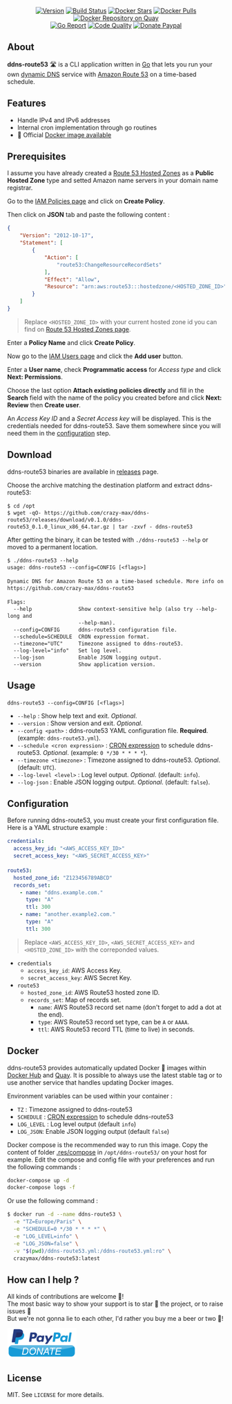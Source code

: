 <p align="center">
  <a href="https://microbadger.com/images/crazymax/ddns-route53"><img src="https://images.microbadger.com/badges/version/crazymax/ddns-route53.svg?style=flat-square" alt="Version"></a>
  <a href="https://travis-ci.com/crazy-max/ddns-route53"><img src="https://img.shields.io/travis/com/crazy-max/ddns-route53/master.svg?style=flat-square" alt="Build Status"></a>
  <a href="https://hub.docker.com/r/crazymax/ddns-route53/"><img src="https://img.shields.io/docker/stars/crazymax/ddns-route53.svg?style=flat-square" alt="Docker Stars"></a>
  <a href="https://hub.docker.com/r/crazymax/ddns-route53/"><img src="https://img.shields.io/docker/pulls/crazymax/ddns-route53.svg?style=flat-square" alt="Docker Pulls"></a>
  <a href="https://quay.io/repository/crazymax/ddns-route53"><img src="https://quay.io/repository/crazymax/ddns-route53/status?style=flat-square" alt="Docker Repository on Quay"></a>
  <br /><a href="https://goreportcard.com/report/github.com/crazy-max/ddns-route53"><img src="https://goreportcard.com/badge/github.com/crazy-max/ddns-route53?style=flat-square" alt="Go Report"></a>
  <a href="https://www.codacy.com/app/crazy-max/ddns-route53"><img src="https://img.shields.io/codacy/grade/93db381dca8b441cb69b45b75f5e10ed.svg?style=flat-square" alt="Code Quality"></a>
  <a href="https://www.paypal.com/cgi-bin/webscr?cmd=_s-xclick&hosted_button_id=KLCPAAPLKWJAG"><img src="https://img.shields.io/badge/donate-paypal-7057ff.svg?style=flat-square" alt="Donate Paypal"></a>
</p>

## About

**ddns-route53** :motorway: is a CLI application written in [Go](https://golang.org/) that lets you run your own [dynamic DNS](https://en.wikipedia.org/wiki/Dynamic_DNS) service with [Amazon Route 53](https://aws.amazon.com/route53/) on a time-based schedule.

## Features

* Handle IPv4 and IPv6 addresses
* Internal cron implementation through go routines
* :whale: Official [Docker image available](#docker)

## Prerequisites

I assume you have already created a [Route 53 Hosted Zones](https://console.aws.amazon.com/route53/home#hosted-zones:) as a **Public Hosted Zone** type and setted Amazon name servers in your domain name registrar.

Go to the [IAM Policies page](https://console.aws.amazon.com/iam/home#/policies) and click on **Create Policy**.

Then click on **JSON** tab and paste the following content :

```json
{
    "Version": "2012-10-17",
    "Statement": [
        {
            "Action": [
                "route53:ChangeResourceRecordSets"
            ],
            "Effect": "Allow",
            "Resource": "arn:aws:route53:::hostedzone/<HOSTED_ZONE_ID>"
        }
    ]
}
```

> Replace `<HOSTED_ZONE_ID>` with your current hosted zone id you can find on [Route 53 Hosted Zones page](https://console.aws.amazon.com/route53/home#hosted-zones:).

Enter a **Policy Name** and click **Create Policy**.

Now go to the [IAM Users page](https://console.aws.amazon.com/iam/home#/users) and click the **Add user** button.

Enter a **User name**, check **Programmatic access** for _Access type_ and click **Next: Permissions**.

Choose the last option **Attach existing policies directly** and fill in the **Search** field with the name of the policy you created before and click **Next: Review** then **Create user**.

An _Access Key ID_ and a _Secret Access key_ will be displayed. This is the credentials needed for ddns-route53. Save them somewhere since you will need them in the [configuration](#configuration) step.

## Download

ddns-route53 binaries are available in [releases](https://github.com/crazy-max/ddns-route53/releases) page.

Choose the archive matching the destination platform and extract ddns-route53:

```
$ cd /opt
$ wget -qO- https://github.com/crazy-max/ddns-route53/releases/download/v0.1.0/ddns-route53_0.1.0_linux_x86_64.tar.gz | tar -zxvf - ddns-route53
```

After getting the binary, it can be tested with `./ddns-route53 --help` or moved to a permanent location.

```
$ ./ddns-route53 --help
usage: ddns-route53 --config=CONFIG [<flags>]

Dynamic DNS for Amazon Route 53‎ on a time-based schedule. More info on
https://github.com/crazy-max/ddns-route53

Flags:
  --help               Show context-sensitive help (also try --help-long and
                       --help-man).
  --config=CONFIG      ddns-route53 configuration file.
  --schedule=SCHEDULE  CRON expression format.
  --timezone="UTC"     Timezone assigned to ddns-route53.
  --log-level="info"   Set log level.
  --log-json           Enable JSON logging output.
  --version            Show application version.
```

## Usage

`ddns-route53 --config=CONFIG [<flags>]`

* `--help` : Show help text and exit. _Optional_.
* `--version` : Show version and exit. _Optional_.
* `--config <path>` : ddns-route53 YAML configuration file. **Required**. (example: `ddns-route53.yml`).
* `--schedule <cron expression>` : [CRON expression](https://godoc.org/github.com/crazy-max/cron#hdr-CRON_Expression_Format) to schedule ddns-route53. _Optional_. (example: `0 */30 * * * *`).
* `--timezone <timezone>` : Timezone assigned to ddns-route53. _Optional_. (default: `UTC`).
* `--log-level <level>` : Log level output. _Optional_. (default: `info`).
* `--log-json` : Enable JSON logging output. _Optional_. (default: `false`).

## Configuration

Before running ddns-route53, you must create your first configuration file. Here is a YAML structure example :

```yml
credentials:
  access_key_id: "<AWS_ACCESS_KEY_ID>"
  secret_access_key: "<AWS_SECRET_ACCESS_KEY>"

route53:
  hosted_zone_id: "Z123456789ABCD"
  records_set:
    - name: "ddns.example.com."
      type: "A"
      ttl: 300
    - name: "another.example2.com."
      type: "A"
      ttl: 300
```

> Replace `<AWS_ACCESS_KEY_ID>`, `<AWS_SECRET_ACCESS_KEY>` and `<HOSTED_ZONE_ID>` with the correponded values.

* `credentials`
  * `access_key_id`: AWS Access Key.
  * `secret_access_key`: AWS Secret Key.
* `route53`
  * `hosted_zone_id`: AWS Route53 hosted zone ID.
  * `records_set`: Map of records set.
    * `name`: AWS Route53 record set name (don't forget to add a dot at the end).
    * `type`: AWS Route53 record set type, can be `A` or `AAAA`.
    * `ttl`: AWS Route53 record TTL (time to live) in seconds.

## Docker

ddns-route53 provides automatically updated Docker :whale: images within [Docker Hub](https://hub.docker.com/u/crazymax/ddns-route53/) and [Quay](https://quay.io/repository/crazymax/ddns-route53). It is possible to always use the latest stable tag or to use another service that handles updating Docker images.

Environment variables can be used within your container :

* `TZ` : Timezone assigned to ddns-route53
* `SCHEDULE` : [CRON expression](https://godoc.org/github.com/crazy-max/cron#hdr-CRON_Expression_Format) to schedule ddns-route53
* `LOG_LEVEL` : Log level output (default `info`)
* `LOG_JSON`: Enable JSON logging output (default `false`)

Docker compose is the recommended way to run this image. Copy the content of folder [.res/compose](.res/compose) in `/opt/ddns-route53/` on your host for example. Edit the compose and config file with your preferences and run the following commands :

```bash
docker-compose up -d
docker-compose logs -f
```

Or use the following command :

```bash
$ docker run -d --name ddns-route53 \
  -e "TZ=Europe/Paris" \
  -e "SCHEDULE=0 */30 * * * *" \
  -e "LOG_LEVEL=info" \
  -e "LOG_JSON=false" \
  -v "$(pwd)/ddns-route53.yml:/ddns-route53.yml:ro" \
  crazymax/ddns-route53:latest
```

## How can I help ?

All kinds of contributions are welcome :raised_hands:!<br />
The most basic way to show your support is to star :star2: the project, or to raise issues :speech_balloon:<br />
But we're not gonna lie to each other, I'd rather you buy me a beer or two :beers:!

[![Paypal](.res/paypal-donate.png)](https://www.paypal.com/cgi-bin/webscr?cmd=_s-xclick&hosted_button_id=KLCPAAPLKWJAG)

## License

MIT. See `LICENSE` for more details.
